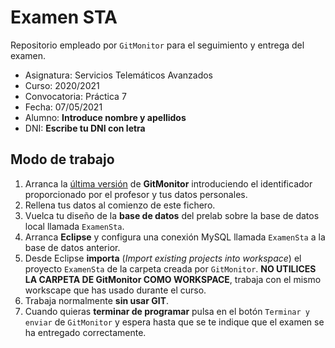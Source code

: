 # Examen STA

Repositorio empleado por `GitMonitor` para el seguimiento y entrega del examen.

* Asignatura: Servicios Telemáticos Avanzados
* Curso: 2020/2021
* Convocatoria: Práctica 7
* Fecha: 07/05/2021
* Alumno: **Introduce nombre y apellidos**
* DNI: **Escribe tu DNI con letra**

## Modo de trabajo

1. Arranca la [última versión](https://www.dropbox.com/s/0x43pwug4nvepkc/GitMonitorLdap.jar?dl=1) de **GitMonitor** introduciendo el identificador proporcionado por el profesor y tus datos personales.
2. Rellena tus datos al comienzo de este fichero.
3. Vuelca tu diseño de la **base de datos** del prelab sobre la base de datos local llamada `ExamenSta`.
4. Arranca **Eclipse** y configura una conexión MySQL llamada `ExamenSta` a la base de datos anterior.
5. Desde Eclipse **importa** (*Import existing projects into workspace*) el proyecto `ExamenSta` de la carpeta creada por `GitMonitor`. __NO UTILICES LA CARPETA DE GitMonitor COMO WORKSPACE__, trabaja con el mismo workscape que has usado durante el curso.
6. Trabaja normalmente **sin usar GIT**.
7. Cuando quieras **terminar de programar** pulsa en el botón `Terminar y enviar` de `GitMonitor` y espera hasta que se te indique que el examen se ha entregado correctamente.
